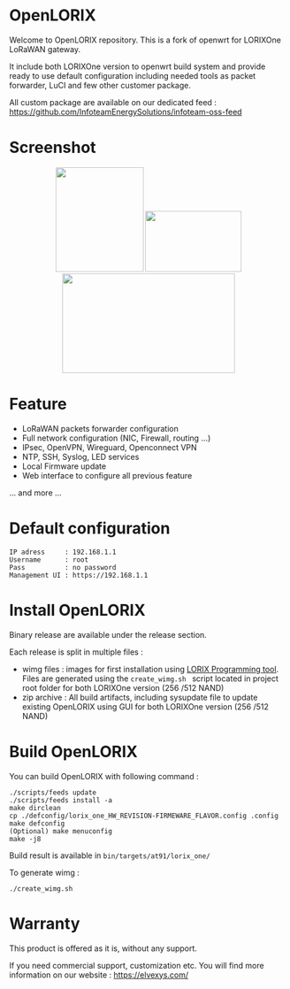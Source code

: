 # OpenLORIX
Welcome to OpenLORIX repository.
This is a fork of openwrt for LORIXOne LoRaWAN gateway.

It include both LORIXOne version to openwrt build system and provide ready to use default configuration including needed tools as packet forwarder, LuCI and few other customer package.

All custom package are available on our dedicated feed : https://github.com/InfoteamEnergySolutions/infoteam-oss-feed

# Screenshot

<p align="center">
  <img width="159" height="189" src="https://energy.infoteam.ch/fileadmin/user_upload/commun_infoteam.ch/energy/images/LoRaGW.PNG">
  <img width="174" height="110" src="https://energy.infoteam.ch/fileadmin/user_upload/commun_infoteam.ch/energy/images/MenuNetwork.PNG">
  <img width="312" height="180" src="https://energy.infoteam.ch/fileadmin/user_upload/commun_infoteam.ch/energy/images/flash.PNG">
</p>

# Feature
- LoRaWAN packets forwarder configuration
- Full network configuration (NIC, Firewall, routing ...)
- IPsec, OpenVPN, Wireguard, Openconnect VPN
- NTP, SSH, Syslog, LED services
- Local Firmware update
- Web interface to configure all previous feature

... and more ...

# Default configuration
```
IP adress     : 192.168.1.1
Username      : root
Pass          : no password
Management UI : https://192.168.1.1
```

# Install OpenLORIX
Binary release are available under the release section.

Each release is split in multiple files :

- wimg files  :  images for first installation using [LORIX Programming tool](https://iot.wifx.net/docs/programming-tool/latest). Files are generated using the `create_wimg.sh ` script located in project root folder for both LORIXOne version (256 /512 NAND)
- zip archive : All build artifacts, including sysupdate file to update existing OpenLORIX using GUI for both LORIXOne version (256 /512 NAND)

# Build OpenLORIX
You can build OpenLORIX with following command :

```
./scripts/feeds update
./scripts/feeds install -a
make dirclean
cp ./defconfig/lorix_one_HW_REVISION-FIRMEWARE_FLAVOR.config .config
make defconfig
(Optional) make menuconfig
make -j8
```

Build result is available in `bin/targets/at91/lorix_one/`

To generate wimg :

`./create_wimg.sh`

# Warranty
This product is offered as it is, without any support.

If you need commercial support, customization etc. You will find more information on our website : https://elvexys.com/
